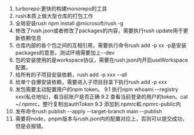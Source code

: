 <!--
 * @Author: 郑曦
 * @Date: 2022-09-09 16:04:27
 * @LastEditors: 郑曦
 * @LastEditTime: 2022-09-09 21:52:25
 * @FilePath: /rush-program/lesson.md
 * @Description: 描述
-->
1. turborepo:更快的构建monorepo的工具
2. rush本质上做大型仓库的打包工作
3. 全局安装rush npm install @microsoft/rush -g
4. 修改了rush.json或者修改了packages的内容，需要执行rush update用于更新依赖信息
5. 仓库内部的各个包之间的互相引用，需要执行命令rush add -p xx -p是安装packages的意思，测试环境需要加上--dev
6. 包的安装使用的是workspace协议，需要在rush.json内开启useWorkspace配置。
7. 给所有的子项目安装依赖，rush add -p xxx --all
8. 给单个自爆安装依赖，需要进入子项目目录下执行rush add -p xxx
9. 发包需要主动配置用户的npm token。
  9.1 执行npm whoami --registry xxx(私仓地址)，看当前账户是否正确
  9.2 查看当前登录的用户的token。cat ~/.npmrc，整行复制出authToken
  9.3 添加到.npmrc和.npmrc-public内
10. 发布命令rush publish --apply --target-branch main --publish
11. 需要将node，pnpm版本与rush.json内的配置对应上，否则可以提交成功，但是会报错。